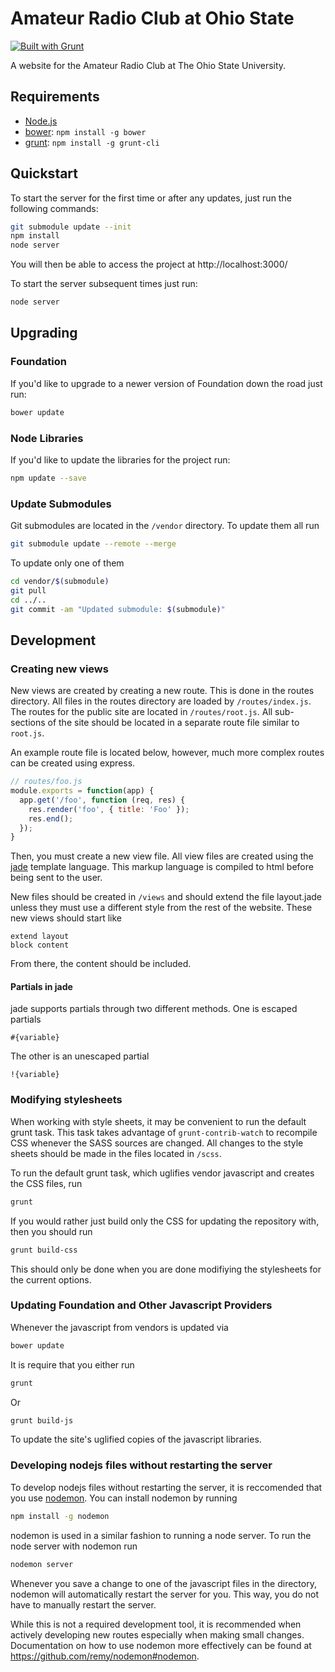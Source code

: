 # Amateur Radio Club at Ohio State

[![Built with Grunt](https://cdn.gruntjs.com/builtwith.png)](http://gruntjs.com/)

A website for the Amateur Radio Club at The Ohio State University.

## Requirements

  * [Node.js](http://nodejs.org)
  * [bower](http://bower.io): `npm install -g bower`
  * [grunt](http://gruntjs.com): `npm install -g grunt-cli`

## Quickstart

To start the server for the first time or after any updates, just run the
following commands:

````bash
git submodule update --init
npm install
node server
````

You will then be able to access the project at http://localhost:3000/

To start the server subsequent times just run:

````bash
node server
````

## Upgrading

### Foundation

If you'd like to upgrade to a newer version of Foundation down the road just run:

```bash
bower update
```
### Node Libraries

If you'd like to update the libraries for the project run:

````bash
npm update --save
````

### Update Submodules

Git submodules are located in the `/vendor` directory. To update them all run

````bash
git submodule update --remote --merge
````

To update only one of them

````bash
cd vendor/$(submodule)
git pull
cd ../..
git commit -am "Updated submodule: $(submodule)"
````

## Development

### Creating new views

New views are created by creating a new route. This is done in the routes
directory. All files in the routes directory are loaded by `/routes/index.js`.
The routes for the public site are located in `/routes/root.js`. All
sub-sections of the site should be located in a separate route file similar to
`root.js`.

An example route file is located below, however, much more complex routes can be
created using express.

````js
// routes/foo.js
module.exports = function(app) {
  app.get('/foo', function (req, res) {
    res.render('foo', { title: 'Foo' });
    res.end();
  });
}
````

Then, you must create a new view file. All view files are created using the
[jade](http://jade-lang.com/) template language. This markup language is
compiled to html before being sent to the user.

New files should be created in `/views` and should extend the file layout.jade
unless they must use a different style from the rest of the website. These new
views should start like

````jade
extend layout
block content
````

From there, the content should be included.

#### Partials in jade

jade supports partials through two different methods. One is escaped partials

````jade
#{variable}
````

The other is an unescaped partial

````jade
!{variable}
````

### Modifying stylesheets

When working with style sheets, it may be convenient to run the default grunt
task. This task takes advantage of `grunt-contrib-watch` to recompile CSS
whenever the SASS sources are changed. All changes to the style sheets should be
made in the files located in `/scss`.

To run the default grunt task, which uglifies vendor javascript and creates the
CSS files, run

````bash
grunt
````

If you would rather just build only the CSS for updating the repository with, then
you should run

````bash
grunt build-css
````

This should only be done when you are done modifiying the stylesheets for the
current options.

### Updating Foundation and Other Javascript Providers

Whenever the javascript from vendors is updated via

````bash
bower update
````

It is require that you either run

````bash
grunt
````

Or

````bash
grunt build-js
````

To update the site's uglified copies of the javascript libraries.

### Developing nodejs files without restarting the server

To develop nodejs files without restarting the server, it is reccomended that
you use [nodemon](https://www.npmjs.org/package/nodemon). You can install
nodemon by running

````bash
npm install -g nodemon
````

nodemon is used in a similar fashion to running a node server. To run the
node server with nodemon run

````bash
nodemon server
````

Whenever you save a change to one of the javascript files in the directory,
nodemon will automatically restart the server for you. This way, you do not have
to manually restart the server.

While this is not a required development tool, it is recommended when actively
developing new routes especially when making small changes. Documentation on how
to use nodemon more effectively can be found at
https://github.com/remy/nodemon#nodemon.
